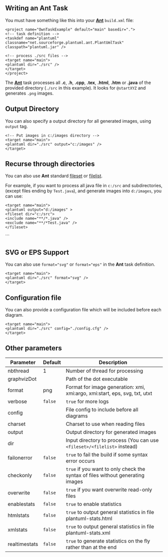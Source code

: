 ## Writing an Ant Task
You must have something like this into your [**Ant**](https://en.wikipedia.org/wiki/Apache_Ant) ``build.xml`` file:

```
<project name="OwnTaskExample" default="main" basedir=".">
<!-- task definition -->
<taskdef name="plantuml" classname="net.sourceforge.plantuml.ant.PlantUmlTask" classpath="plantuml.jar" />

<!-- process ./src files -->
<target name="main">
<plantuml dir="./src" />
</target>
</project>
```


The [**Ant**](https://en.wikipedia.org/wiki/Apache_Ant) task processes all **.c**, **.h**, **.cpp**, **.tex**, **.html**, **.htm** or **.java** of the provided directory (``./src`` in this example). It looks for ``@startXYZ`` and generates ``.png`` images.


## Output Directory
You can also specify a output directory for all generated images, using
``output`` tag.
```
<!-- Put images in c:/images directory -->
<target name="main">
<plantuml dir="./src" output="c:/images" />
</target>
```



## Recurse through directories

You can also use **Ant** standard [fileset](http://www.163jsp.com/help/antman1.7.1/CoreTypes/fileset.html)
or [filelist](http://www.163jsp.com/help/antman1.7.1/CoreTypes/filelist.html).

For example, if you want to process all java file in ``c:/src`` and subdirectories, (except files ending by ``Test.java``), and generate images into ``d:/images``, you can use:
```
<target name="main">
<plantuml output="d:/images" >
<fileset dir="c:/src">
<include name="**/*.java" />
<exclude name="**/*Test.java" />
</fileset>
```
</target>
```


## SVG or EPS Support


You can also use ``format="svg"`` or ``format="eps"`` in the **Ant** task definition.
```
<target name="main">
<plantuml dir="./src" format="svg" />
</target>
```


## Configuration file


You can also provide a configuration file which will be included before each diagram.

```
<target name="main">
<plantuml dir="./src" config="./config.cfg" />
</target>
```



## Other parameters

| Parameter     | Default   | Description                                                                      |
| ------------- | --------- | -------------------------------------------------------------------------------- |
| nbthread      | 1         | Number of thread for processing                                                  |
| graphvizDot   |           | Path of the dot executable                                                       |
| format        | png       | Format for image generation: xmi, xmi:argo, xmi:start, eps, svg, txt, utxt       |
| verbose       | ``false`` | ``true`` for more logs                                                           |
| config        |           | File config to include before all diagrams                                       |
| charset       |           | Charset to use when reading files                                                |
| output        |           | Output directory for generated images                                            |
| dir           |           | Input directory to process (You can use ``<fileset>/<filelist>`` instead)        |
| failonerror   | ``false`` | ``true`` to fail the build if some syntax error occurs                           |
| checkonly     | ``false`` | ``true`` if you want to only check the syntax of files without generating images |
| overwrite     | ``false`` | ``true`` if you want overwrite read-only files                                   |
| enablestats   | ``false`` | ``true`` to enable statistics                                                    |
| htmlstats     | ``false`` | ``true`` to output general statistics in file plantuml-stats.html                |
| xmlstats      | ``false`` | ``true`` to output general statistics in file plantuml-stats.xml                 |
| realtimestats | ``false`` | ``true`` to generate statistics on the fly rather than at the end                |


